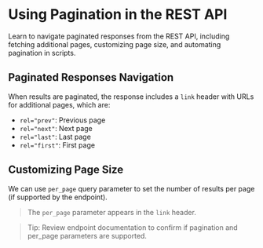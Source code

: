 # Using Pagination in the REST API
Learn to navigate paginated responses from the REST API, including fetching additional pages, customizing page size, and automating pagination in scripts.

## Paginated Responses Navigation
When results are paginated, the response includes a `link` header with URLs for additional pages, which are:
   - `rel="prev"`: Previous page
   - `rel="next"`: Next page
   - `rel="last"`: Last page
   - `rel="first"`: First page

##  Customizing Page Size
We can use `per_page` query parameter to set the number of results per page (if supported by the endpoint).

>The `per_page` parameter appears in the `link` header.

>Tip: Review endpoint documentation to confirm if pagination and per_page parameters are supported.